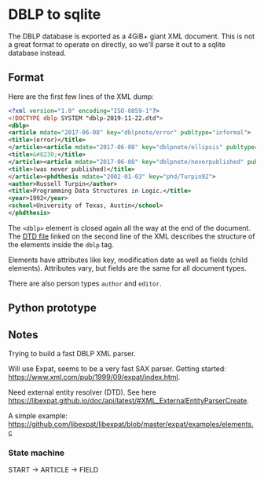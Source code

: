 # DBLP to sqlite
The DBLP database is exported as a 4GiB+ giant XML document.
This is not a great format to operate on directly, so we'll parse it out to a sqlite database instead.

## Format
Here are the first few lines of the XML dump:

```xml
<?xml version="1.0" encoding="ISO-8859-1"?>
<!DOCTYPE dblp SYSTEM "dblp-2019-11-22.dtd">
<dblp>
<article mdate="2017-06-08" key="dblpnote/error" publtype="informal">
<title>(error)</title>
</article><article mdate="2017-06-08" key="dblpnote/ellipsis" publtype="informal">
<title>&#8230;</title>
</article><article mdate="2017-06-08" key="dblpnote/neverpublished" publtype="informal">
<title>(was never published)</title>
</article><phdthesis mdate="2002-01-03" key="phd/Turpin92">
<author>Russell Turpin</author>
<title>Programming Data Structures in Logic.</title>
<year>1992</year>
<school>University of Texas, Austin</school>
</phdthesis>
```

The `<dblp>` element is closed again all the way at the end of the document.
The [DTD file](https://dblp.org/xml/dblp.dtd) linked on the second line of the XML describes the structure of the elements inside the `dblp` tag.

Elements have attributes like key, modification date as well as fields (child elements). Attributes vary, but fields are the same for all document types.

There are also person types `author` and `editor`.

## Python prototype

## Notes
Trying to build a fast DBLP XML parser.

Will use Expat, seems to be a very fast SAX parser.
Getting started: https://www.xml.com/pub/1999/09/expat/index.html.

Need external entity resolver (DTD). See here https://libexpat.github.io/doc/api/latest/#XML_ExternalEntityParserCreate.

A simple example: https://github.com/libexpat/libexpat/blob/master/expat/examples/elements.c

### State machine
START -> ARTICLE -> FIELD
